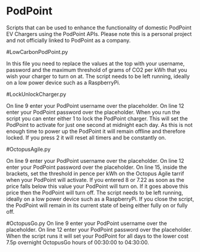 # PodPoint
Scripts that can be used to enhance the functionality of domestic PodPoint EV Chargers using the PodPoint APIs. Please note this is a personal project and not officially linked to PodPoint as a company.

#LowCarbonPodPoint.py

In this file you need to replace the values at the top with your username, password and the maximum threshold of grams of CO2 per kWh that you wish your charger to turn on at. The script needs to be left running, ideally on a low power device such as a RaspberryPi.

#LockUnlockCharger.py

On line 9 enter your PodPoint username over the placeholder. On line 12 enter your PodPoint password over the placeholder.
When you run the script you can enter either 1 to lock the PodPoint charger. This will set the PodPoint to activate for just one second at midnight each day. As this is not enough time to power up the PodPoint it will remain offline and therefore locked. If you press 2 it will reset all timers and be constantly on.

#OctopusAgile.py

On line 9 enter your PodPoint username over the placeholder. On line 12 enter your PodPoint password over the placeholder. On line 15, inside the brackets, set the threshold in pence per kWh on the Octopus Agile tarrif when your PodPoint will activate. If you entered 8 or 7.22 as soon as the price falls below this value your PodPoint will turn on. If it goes above this price then the PodPoint will turn off. The script needs to be left running, ideally on a low power device such as a RaspberryPi. If you close the script, the PodPoint will remain in its current state of being either fully on or fully off.

#OctopusGo.py
On line 9 enter your PodPoint username over the placeholder. On line 12 enter your PodPoint password over the placeholder. When the script runs it will set your PodPoint for all days to the lower cost 7.5p overnight OctopusGo hours of 00:30:00 to 04:30:00.
